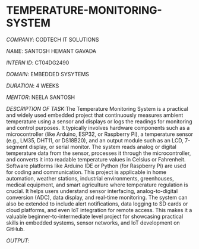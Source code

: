 # TEMPERATURE-MONITORING-SYSTEM

*COMPANY*: CODTECH IT SOLUTIONS

*NAME*: SANTOSH HEMANT GAVADA

*INTERN ID*: CT04DG2490

*DOMAIN*: EMBEDDED SYSYTEMS

*DURATION*: 4 WEEKS

*MENTOR*: NEELA SANTOSH

*DESCRIPTION OF TASK*:The Temperature Monitoring System is a practical and widely used embedded project that continuously measures ambient temperature using a sensor and displays or logs the readings for monitoring and control purposes. It typically involves hardware components such as a microcontroller (like Arduino, ESP32, or Raspberry Pi), a temperature sensor (e.g., LM35, DHT11, or DS18B20), and an output module such as an LCD, 7-segment display, or serial monitor. The system reads analog or digital temperature data from the sensor, processes it through the microcontroller, and converts it into readable temperature values in Celsius or Fahrenheit. Software platforms like Arduino IDE or Python (for Raspberry Pi) are used for coding and communication. This project is applicable in home automation, weather stations, industrial environments, greenhouses, medical equipment, and smart agriculture where temperature regulation is crucial. It helps users understand sensor interfacing, analog-to-digital conversion (ADC), data display, and real-time monitoring. The system can also be extended to include alert notifications, data logging to SD cards or cloud platforms, and even IoT integration for remote access. This makes it a valuable beginner-to-intermediate level project for showcasing practical skills in embedded systems, sensor networks, and IoT development on GitHub.

*OUTPUT*:



